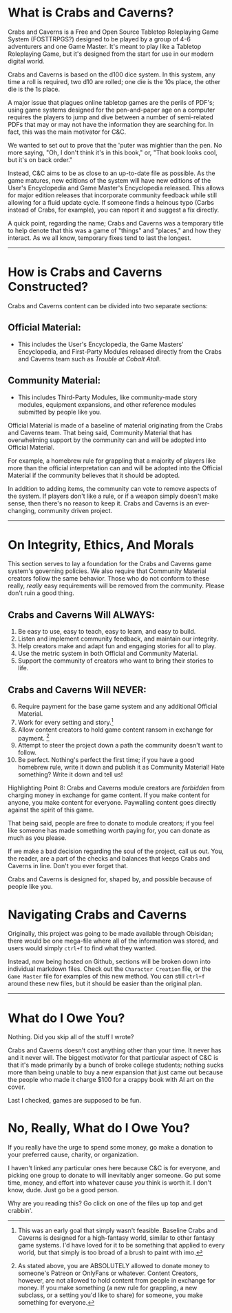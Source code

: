 # What is Crabs and Caverns?
Crabs and Caverns is a Free and Open Source Tabletop Roleplaying Game System (FOSTTRPGS?) designed to be played by a group of 4-6 adventurers and one Game Master. It's meant to play like a Tabletop Roleplaying Game, but it's designed from the start for use in our modern digital world.

Crabs and Caverns is based on the d100 dice system. In this system, any time a roll is required, two d10 are rolled; one die is the 10s place, the other die is the 1s place.

A major issue that plagues online tabletop games are the perils of PDF's; using game systems designed for the pen-and-paper age on a computer requires the players to jump and dive between a number of semi-related PDFs that may or may not have the information they are searching for. In fact, this was the main motivator for C&C.

We wanted to set out to prove that the 'puter was mightier than the pen. No more saying, "Oh, I don't think it's in this book," or, "That book looks cool, but it's on back order." 

Instead, C&C aims to be as close to an up-to-date file as possible. As the game matures, new editions of the system will have new editions of the User's Encyclopedia and Game Master's Encyclopedia released. This allows for major edition releases that incorporate community feedback while still allowing for a fluid update cycle. If someone finds a heinous typo (Carbs instead of Crabs, for example), you can report it and suggest a fix directly.

A quick point, regarding the name; Crabs and Caverns was a temporary title to help denote that this was a game of "things" and "places," and how they interact. As we all know, temporary fixes tend to last the longest. 

---

# How is Crabs and Caverns Constructed?
Crabs and Caverns content can be divided into two separate sections:

## Official Material:
 - This includes the User's Encyclopedia, the Game Masters' Encyclopedia, and First-Party Modules released directly from the Crabs and Caverns team such as *Trouble at Cobalt Atoll*.
 
## Community Material:
- This includes Third-Party Modules, like community-made story modules, equipment expansions, and other reference modules submitted by people like you.

Official Material is made of a baseline of material originating from the Crabs and Caverns team. That being said, Community Material that has overwhelming support by the community can and will be adopted into Official Material.

For example, a homebrew rule for grappling that a majority of players like more than the official interpretation can and will be adopted into the Official Material if the community believes that it should be adopted. 

In addition to adding items, the community can vote to remove aspects of the system. If players don't like a rule, or if a weapon simply doesn't make sense, then there's no reason to keep it. Crabs and Caverns is an ever-changing, community driven project.

---

# On Integrity, Ethics, And Morals

This section serves to lay a foundation for the Crabs and Caverns game system's governing policies. We also require that Community Material creators follow the same behavior. Those who do not conform to these really, *really* easy requirements will be removed from the community. Please don't ruin a good thing.

## Crabs and Caverns Will ALWAYS:

1. Be easy to use, easy to teach, easy to learn, and easy to build.
2. Listen and implement community feedback, and maintain our integrity.
3. Help creators make and adapt fun and engaging stories for all to play.
4. Use the metric system in both Official and Community Material.
5. Support the community of creators who want to bring their stories to life. 

## Crabs and Caverns Will NEVER:

6. Require payment for the base game system and any additional Official Material.
7. Work for every setting and story.[^Story]
8. Allow content creators to hold game content ransom in exchange for payment. [^payment]
9. Attempt to steer the project down a path the community doesn't want to follow. 
10. Be perfect. Nothing's perfect the first time; if you have a good homebrew rule, write it down and publish it as Community Material! Hate something? Write it down and tell us!

Highlighting Point 8:
Crabs and Caverns module creators are *forbidden* from charging money in exchange for game content. If you make content for anyone, you make content for everyone. Paywalling content goes directly against the spirit of this game.

That being said, people are free to donate to module creators; if you feel like someone has made something worth paying for, you can donate as much as you please.

If we make a bad decision regarding the soul of the project, call us out. You, the reader, are a part of the checks and balances that keeps Crabs and Caverns in line. Don't you ever forget that.

Crabs and Caverns is designed for, shaped by, and possible because of people like you.

# Navigating Crabs and Caverns

Originally, this project was going to be made available through Obisidan; there would be one mega-file where all of the information was stored, and users would simply `ctrl+f` to find what they wanted.

Instead, now being hosted on Github, sections will be broken down into individual markdown files. Check out the `Character Creation` file, or the `Game Master` file for examples of this new method. You can still `ctrl+f` around these new files, but it should be easier than the original plan.

---

# What do I Owe You?

Nothing. Did you skip all of the stuff I wrote?

Crabs and Caverns doesn't cost anything other than your time. It never has and it never will. The biggest motivator for that particular aspect of C&C is that it's made primarily by a bunch of broke college students; nothing sucks more than being unable to buy a new expansion that just came out because the people who made it charge $100 for a crappy book with AI art on the cover.

Last I checked, games are supposed to be fun.

# No, Really, What do I Owe You?

If you really have the urge to spend some money, go make a donation to your preferred cause, charity, or organization.

I haven't linked any particular ones here because C&C is for everyone, and picking one group to donate to will inevitably anger someone. Go put some time, money, and effort into whatever cause *you* think is worth it. I don't know, dude. Just go be a good person.

Why are you reading this? Go click on one of the files up top and get crabbin'.

[^story]: This was an early goal that simply wasn't feasible. Baseline Crabs and Caverns is designed for a high-fantasy world, similar to other fantasy game systems. I'd have loved for it to be something that applied to every world, but that simply is too broad of a brush to paint with imo.
[^payment]: As stated above, you are ABSOLUTELY allowed to donate money to someone's Patreon or OnlyFans or whatever. Content Creators, however, are not allowed to hold content from people in exchange for money. If you make something (a new rule for grappling, a new subclass, or a setting you'd like to share) for someone, you make something for everyone.
